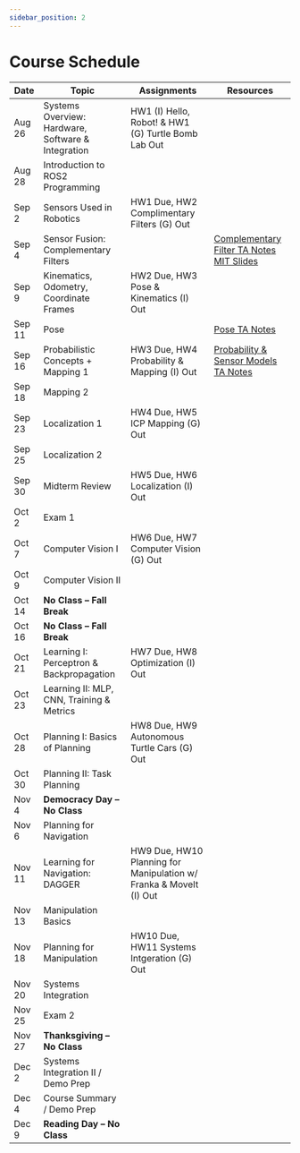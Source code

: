 ```yaml
---
sidebar_position: 2
---
```


# Course Schedule

| Date       | Topic                                           | Assignments                        | Resources |
|------------|------------------------------------------------|------------------------------------|----------|
| Aug 26     | Systems Overview: Hardware, Software & Integration | HW1 (I) Hello, Robot! & HW1 (G) Turtle Bomb Lab Out               |  |
| Aug 28     | Introduction to ROS2 Programming               |                                    |  |
| Sep 2      | Sensors Used in Robotics                       | HW1 Due, HW2 Complimentary Filters (G) Out  |  |
| Sep 4      | Sensor Fusion: Complementary Filters           |                                    | [Complementary Filter TA Notes](https://drive.google.com/file/d/1mUZHIWnpcGpnRSVbRb3KgH6O4fEun9Gc/view?usp=sharing) [MIT Slides](https://drive.google.com/file/d/0B9rLLz1XQKmaLVJLSkRwMTU0b0E/view?resourcekey=0-oUq7ThstZRP9gGOzXQz9ZA) |
| Sep 9      | Kinematics, Odometry, Coordinate Frames        | HW2 Due, HW3 Pose & Kinematics (I) Out |  |
| Sep 11     | Pose                                           |                                    | [Pose TA Notes](https://drive.google.com/file/d/1BnIqnIGjuGM7NvUtovY6RNhuKWtVqlhf/view?usp=sharing) |
| Sep 16     | Probabilistic Concepts + Mapping 1             | HW3 Due, HW4 Probability & Mapping (I) Out                   | [Probability & Sensor Models TA Notes](https://drive.google.com/file/d/1gBJaunl9R5NOulfjdcsoFRSLSqKdhUEZ/view?usp=sharing) |
| Sep 18     | Mapping 2                                      |                                    |  |
| Sep 23     | Localization 1                                 | HW4 Due, HW5 ICP Mapping (G) Out                   |  |
| Sep 25     | Localization 2                                 |                                    | |
| Sep 30     | Midterm Review                                 | HW5 Due, HW6 Localization (I) Out                   |          |
| Oct 2      | Exam 1                                         |                                    | |
| Oct 7      | Computer Vision I                              | HW6 Due, HW7 Computer Vision (G) Out |  |
| Oct 9      | Computer Vision II                             |                                    |  |
| Oct 14     | **No Class – Fall Break**                      |                                    |          |
| Oct 16     | **No Class – Fall Break**                      |                                    |          |
| Oct 21     | Learning I: Perceptron & Backpropagation       | HW7 Due, HW8 Optimization (I) Out                   | |
| Oct 23     | Learning II: MLP, CNN, Training & Metrics      |                                    | |
| Oct 28     | Planning I: Basics of Planning                 | HW8 Due, HW9 Autonomous Turtle Cars (G) Out                   | |
| Oct 30     | Planning II: Task Planning                     |                                    ||
| Nov 4      | **Democracy Day – No Class**                   |                                    |          |
| Nov 6      | Planning for Navigation                        |                                    |  |
| Nov 11     | Learning for Navigation: DAGGER                | HW9 Due, HW10 Planning for Manipulation w/ Franka & MoveIt (I) Out                  ||
| Nov 13     | Manipulation Basics                            |                                    |  |
| Nov 18     | Planning for Manipulation                      | HW10 Due, HW11 Systems Intgeration (G) Out                 |  |
| Nov 20     | Systems Integration                            |                                    | |
| Nov 25     | Exam 2                                         |                 |          |
| Nov 27     | **Thanksgiving – No Class**                    |                                    |          |
| Dec 2      | Systems Integration II / Demo Prep             |                            |  |
| Dec 4      | Course Summary / Demo Prep                     |                                    |  |
| Dec 9      | **Reading Day – No Class**                     |                                    |          |


